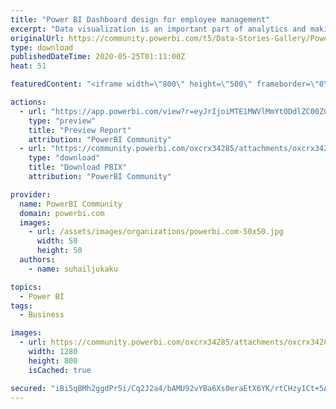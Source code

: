 ```yaml
---
title: "Power BI Dashboard design for employee management"
excerpt: "Data visualization is an important part of analytics and making these dashboards stand out is an important part of the process. Integrating"
originalUrl: https://community.powerbi.com/t5/Data-Stories-Gallery/Power-BI-Dashboard-design-for-employee-management/m-p/1117324
type: download
publishedDateTime: 2020-05-25T01:11:00Z
heat: 51

featuredContent: "<iframe width=\"800\" height=\"500\" frameborder=\"0\" src=\"https://app.powerbi.com/view?r=eyJrIjoiMTE1MWVlMmYtODdlZC00ZGY5LWIwNzktODJhMDU4MTNjZGRmIiwidCI6ImNiMWMyNWNiLTlkZWYtNGY0My04MThlLWQ1NmMyNjMzNTk1NSJ9\"></iframe>"

actions:
  - url: "https://app.powerbi.com/view?r=eyJrIjoiMTE1MWVlMmYtODdlZC00ZGY5LWIwNzktODJhMDU4MTNjZGRmIiwidCI6ImNiMWMyNWNiLTlkZWYtNGY0My04MThlLWQ1NmMyNjMzNTk1NSJ9"
    type: "preview"
    title: "Preview Report"
    attribution: "PowerBI Community"
  - url: "https://community.powerbi.com/oxcrx34285/attachments/oxcrx34285/DataStoriesGallery/3995/2/Head%20Count%20New.pbix"
    type: "download"
    title: "Download PBIX"
    attribution: "PowerBI Community"

provider:
  name: PowerBI Community
  domain: powerbi.com
  images:
    - url: /assets/images/organizations/powerbi.com-50x50.jpg
      width: 50
      height: 50
  authors:
    - name: suhailjukaku

topics:
  - Power BI
tags:
  - Business

images:
  - url: https://community.powerbi.com/oxcrx34285/attachments/oxcrx34285/DataStoriesGallery/3995/1/Web%201280%20%E2%80%93%201.png
    width: 1280
    height: 800
    isCached: true

secured: "iBi5qBMh2ggdPr5i/Cq2J2a4/bAMU92vYBa6Xs0eraEtX6YK/rtCHzy1Ct+5AiJRyOHGji2GLVM+01ezdzqbbNJF/Q3nq5kMPitjIooUwplFQmOfXcfpM2pDXhtydyJA5rWTI/s+K97UMlHI2JuIyt7gL3hCAF7zhsbWXnxcBzwvvA6vdm3Xs0yI6+NFdeZpPinTzSVgG/ppjumTyhYJ2lcXo8G6W5JnLkyWyU94kuwIYEGnq+QixjDNPUtVei1lHZ0aF2y4Y3hldJ9ap0KLyKsCylk1kfi9FpEYw8yDOVm5PeQDScn1BQrbU+4Zvp8lZy03vcCR72XEHndLAqSQMniteog5w01AAoLEeC5U6p81vemMrn3Tk4kizO9OKzN9P090pSJozUkll2fdXN9ssw==;cXmvVlQPJvMI0R4m66+0FA=="
---
```


